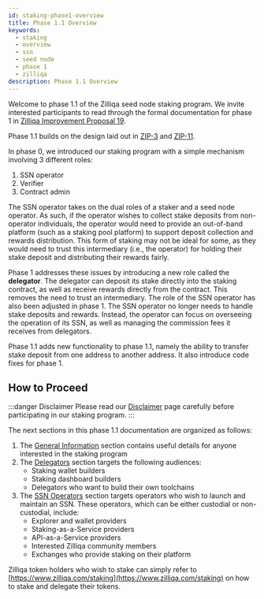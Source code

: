 ```yaml
---
id: staking-phase1-overview
title: Phase 1.1 Overview
keywords:
  - staking
  - overview
  - ssn
  - seed node
  - phase 1
  - zilliqa
description: Phase 1.1 Overview
---
```


Welcome to phase 1.1 of the Zilliqa seed node staking program. We invite interested participants to read through the formal documentation for phase 1 in [Zilliqa Improvement Proposal 19](https://github.com/Zilliqa/ZIP/blob/master/zips/zip-19.md).

Phase 1.1 builds on the design laid out in [ZIP-3](https://github.com/Zilliqa/ZIP/blob/master/zips/zip-3.md) and [ZIP-11](https://github.com/Zilliqa/ZIP/blob/master/zips/zip-11.md).

In phase 0, we introduced our staking program with a simple mechanism involving 3 different roles:

1. SSN operator
1. Verifier
1. Contract admin

The SSN operator takes on the dual roles of a staker and a seed node operator. As such, if the operator wishes to collect stake deposits from non-operator individuals, the operator would need to provide an out-of-band platform (such as a staking pool platform) to support deposit collection and rewards distribution. This form of staking may not be ideal for some, as they would need to trust this intermediary (i.e., the operator) for holding their stake deposit and distributing their rewards fairly.

Phase 1 addresses these issues by introducing a new role called the **delegator**. The delegator can deposit its stake directly into the staking contract, as well as receive rewards directly from the contract. This removes the need to trust an intermediary. The role of the SSN operator has also been adjusted in phase 1. The SSN operator no longer needs to handle stake deposits and rewards. Instead, the operator can focus on overseeing the operation of its SSN, as well as managing the commission fees it receives from delegators.

Phase 1.1 adds new functionality to phase 1.1, namely the ability to transfer stake deposit from one address to another address. It also introduce code fixes for phase 1.

## How to Proceed

:::danger Disclaimer
Please read our [Disclaimer](../staking-disclaimer) page carefully before participating in our staking program.
:::

The next sections in this phase 1.1 documentation are organized as follows:

1. The [General Information](staking-general-information) section contains useful details for anyone interested in the staking program
1. The [Delegators](delegator/staking-delegator-overview) section targets the following audiences:
   - Staking wallet builders
   - Staking dashboard builders
   - Delegators who want to build their own toolchains
1. The [SSN Operators](ssn-operator/staking-ssn-before-you-start) section targets operators who wish to launch and maintain an SSN. These operators, which can be either custodial or non-custodial, include:
   - Explorer and wallet providers
   - Staking-as-a-Service providers
   - API-as-a-Service providers
   - Interested Zilliqa community members
   - Exchanges who provide staking on their platform

Zilliqa token holders who wish to stake can simply refer to [https://www.zilliqa.com/staking](https://www.zilliqa.com/staking) on how to stake and delegate their tokens.
